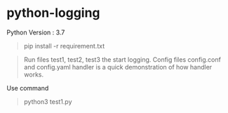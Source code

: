 # python-logging

Python Version : 3.7

> pip install -r requirement.txt

>Run files test1, test2, test3 the start logging. 
>Config files config.conf and config.yaml
>handler is a quick demonstration of how handler works. 

Use command
> python3 test1.py


